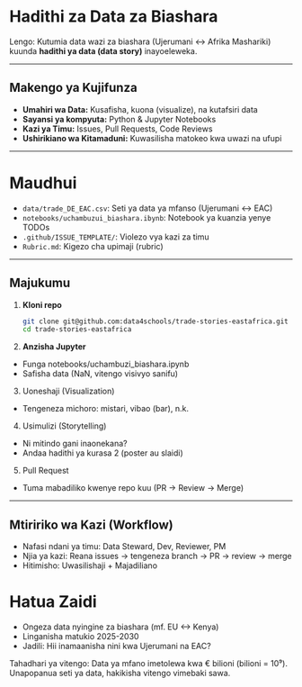 # Hadithi za Data za Biashara

Lengo: Kutumia data wazi za biashara (Ujerumani <-> Afrika Mashariki) kuunda **hadithi ya data (data story)** inayoeleweka.

---

## Makengo ya Kujifunza
- **Umahiri wa Data:** Kusafisha, kuona (visualize), na kutafsiri data
- **Sayansi ya kompyuta:** Python & Jupyter Notebooks
- **Kazi ya Timu:** Issues, Pull Requests, Code Reviews
- **Ushirikiano wa Kitamaduni:** Kuwasilisha matokeo kwa uwazi na ufupi

---

# Maudhui
- `data/trade_DE_EAC.csv`: Seti ya data ya mfanso (Ujerumani <-> EAC)
- `notebooks/uchambuzui_biashara.ibynb`: Notebook ya kuanzia yenye TODOs
- `.github/ISSUE_TEMPLATE/`: Violezo vya kazi za timu
- `Rubric.md`: Kigezo cha upimaji (rubric)

---

## Majukumu
1. **Kloni repo**
   ```bash
   git clone git@github.com:data4schools/trade-stories-eastafrica.git
   cd trade-stories-eastafrica
   ```
2. **Anzisha Jupyter**
- Funga notebooks/uchambuzi_biashara.ipynb
- Safisha data (NaN, vitengo visivyo sanifu)

3. Uoneshaji (Visualization)
- Tengeneza michoro: mistari, vibao (bar), n.k.

4. Usimulizi (Storytelling)
- Ni mitindo gani inaonekana?
- Andaa hadithi ya kurasa 2 (poster au slaidi)

5. Pull Request
- Tuma mabadiliko kwenye repo kuu (PR -> Review -> Merge)

---

## Mtiririko wa Kazi (Workflow)

- Nafasi ndani ya timu: Data Steward, Dev, Reviewer, PM
- Njia ya kazi: Reana issues -> tengeneza branch -> PR -> review -> merge
- Hitimisho: Uwasilishaji + Majadiliano

# Hatua Zaidi

- Ongeza data nyingine za biashara (mf. EU <-> Kenya)
- Linganisha matukio 2025-2030
- Jadili: Hii inamaanisha nini kwa Ujerumani na EAC?

Tahadhari ya vitengo: Data ya mfano imetolewa kwa € bilioni (bilioni = 10⁹). Unapopanua seti ya data, hakikisha vitengo vimebaki sawa.
